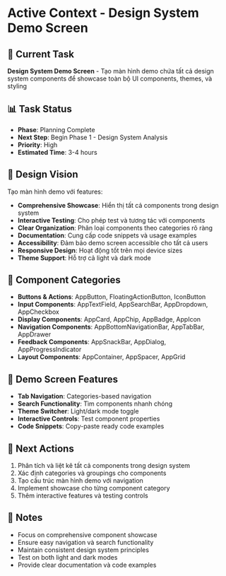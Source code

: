 # Active Context - Design System Demo Screen

## 🎯 Current Task
**Design System Demo Screen** - Tạo màn hình demo chứa tất cả design system components để showcase toàn bộ UI components, themes, và styling

## 📊 Task Status
- **Phase**: Planning Complete
- **Next Step**: Begin Phase 1 - Design System Analysis
- **Priority**: High
- **Estimated Time**: 3-4 hours

## 🎨 Design Vision
Tạo màn hình demo với features:
- **Comprehensive Showcase**: Hiển thị tất cả components trong design system
- **Interactive Testing**: Cho phép test và tương tác với components
- **Clear Organization**: Phân loại components theo categories rõ ràng
- **Documentation**: Cung cấp code snippets và usage examples
- **Accessibility**: Đảm bảo demo screen accessible cho tất cả users
- **Responsive Design**: Hoạt động tốt trên mọi device sizes
- **Theme Support**: Hỗ trợ cả light và dark mode

## 🎯 Component Categories
- **Buttons & Actions**: AppButton, FloatingActionButton, IconButton
- **Input Components**: AppTextField, AppSearchBar, AppDropdown, AppCheckbox
- **Display Components**: AppCard, AppChip, AppBadge, AppIcon
- **Navigation Components**: AppBottomNavigationBar, AppTabBar, AppDrawer
- **Feedback Components**: AppSnackBar, AppDialog, AppProgressIndicator
- **Layout Components**: AppContainer, AppSpacer, AppGrid

## 📱 Demo Screen Features
- **Tab Navigation**: Categories-based navigation
- **Search Functionality**: Tìm components nhanh chóng
- **Theme Switcher**: Light/dark mode toggle
- **Interactive Controls**: Test component properties
- **Code Snippets**: Copy-paste ready code examples

## 🔄 Next Actions
1. Phân tích và liệt kê tất cả components trong design system
2. Xác định categories và groupings cho components
3. Tạo cấu trúc màn hình demo với navigation
4. Implement showcase cho từng component category
5. Thêm interactive features và testing controls

## 📝 Notes
- Focus on comprehensive component showcase
- Ensure easy navigation và search functionality
- Maintain consistent design system principles
- Test on both light and dark modes
- Provide clear documentation và code examples
